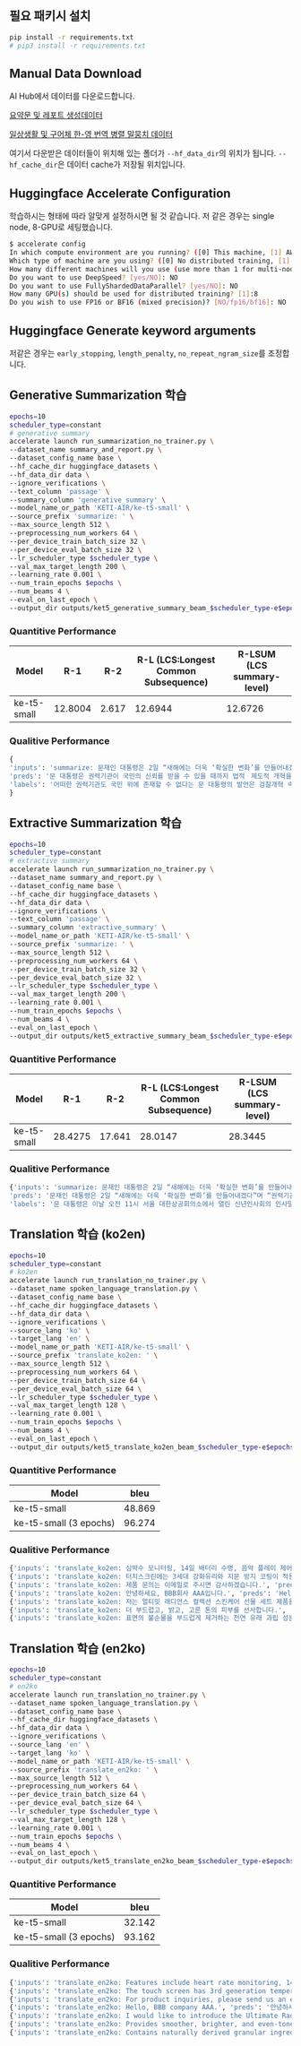 
## 필요 패키시 설치

```bash
pip install -r requirements.txt
# pip3 install -r requirements.txt
```

## Manual Data Download

AI Hub에서 데이터를 다운로드합니다.

[요약문 및 레포트 생성데이터](https://aihub.or.kr/aihubdata/data/view.do?currMenu=115&topMenu=100&aihubDataSe=realm&dataSetSn=582)

[일상생활 및 구어체 한-영 번역 병렬 말뭉치 데이터](https://aihub.or.kr/aihubdata/data/view.do?currMenu=115&topMenu=100&aihubDataSe=realm&dataSetSn=71265)

여기서 다운받은 데이터들이 위치해 있는 폴더가 `--hf_data_dir`의 위치가 됩니다.
`--hf_cache_dir`은 데이터 cache가 저장될 위치입니다.


## Huggingface Accelerate Configuration

학습하시는 형태에 따라 알맞게 설정하시면 될 것 같습니다.
저 같은 경우는 single node, 8-GPU로 세팅했습니다.

```bash
$ accelerate config
In which compute environment are you running? ([0] This machine, [1] AWS (Amazon SageMaker)): 0
Which type of machine are you using? ([0] No distributed training, [1] multi-CPU, [2] multi-GPU, [3] TPU): 2
How many different machines will you use (use more than 1 for multi-node training)? [1]: 1
Do you want to use DeepSpeed? [yes/NO]: NO
Do you want to use FullyShardedDataParallel? [yes/NO]: NO
How many GPU(s) should be used for distributed training? [1]:8
Do you wish to use FP16 or BF16 (mixed precision)? [NO/fp16/bf16]: NO
```

## Huggingface Generate keyword arguments

저같은 경우는 `early_stopping`, `length_penalty`, `no_repeat_ngram_size`를 조정합니다.

## Generative Summarization 학습

```bash
epochs=10
scheduler_type=constant
# generative summary
accelerate launch run_summarization_no_trainer.py \
--dataset_name summary_and_report.py \
--dataset_config_name base \
--hf_cache_dir huggingface_datasets \
--hf_data_dir data \
--ignore_verifications \
--text_column 'passage' \
--summary_column 'generative_summary' \
--model_name_or_path 'KETI-AIR/ke-t5-small' \
--source_prefix 'summarize: ' \
--max_source_length 512 \
--preprocessing_num_workers 64 \
--per_device_train_batch_size 32 \
--per_device_eval_batch_size 32 \
--lr_scheduler_type $scheduler_type \
--val_max_target_length 200 \
--learning_rate 0.001 \
--num_train_epochs $epochs \
--num_beams 4 \
--eval_on_last_epoch \
--output_dir outputs/ket5_generative_summary_beam_$scheduler_type-e$epochs
```

### Quantitive Performance

| Model | R-1  | R-2 | R-L (LCS:Longest Common Subsequence) | R-LSUM (LCS summary-level) |
| -------------| ------------- | ------------- | ------------- | ------------- |
| ke-t5-small | 12.8004 | 2.617 | 12.6944 | 12.6726 |


### Qualitive Performance

```python
{
'inputs': 'summarize: 문재인 대통령은 2일 “새해에는 더욱 ‘확실한 변화’를 만들어내겠다”며 “권력기관 개혁과 공정사회 개혁이 그 시작”이라고 말했다. 문 대통령은 이날 오전 11시 서울 대한상공회의소에서 열린 신년인사회의 인사말에서 “어떠한 권력기관도 국민 위에 존재할 수 없다”며 이렇게 밝혔다. 문 대통령의 발언은 연말 고위공직자범죄수사처 관련 법안 통과, 이날 오전 추미애 법무부 장관의 임명 재가 등으로 이어지는 검찰개혁 속도전의 연장선으로 해석된다. 문 대통령은 “권력기관이 국민의 신뢰를 받을 수 있을 때까지 법적ᆞ제도적 개혁을 멈추지 않겠다”며 “권력기관 스스로 개혁에 앞장서 주길 기대한다”고 말했다. 특히 문 대통령은 “국민이 선출한 대통령으로서 헌법에 따라 권한을 다 하겠다”고 강조했다. 현직 대통령이 헌법에 따른 ‘의무’가 아니라 ‘권한’을 언급한 것은 드문 일로, 문 대통령이 직접 검찰개혁을 비롯한 권력기관 개편을 진두지휘하겠다는 의지를 드러낸 셈이다. 문 대통령이 새해 첫 대국민 메시지인 신년인사에서 권력기관 개혁을 부각하면서 조만간 검찰에 한바탕 소용돌이가 불어닥칠 가능성이 커졌다. 그 첫 번째 수순은 검사장급 이상 검찰 고위직에 대한 인사권 행사가 될 것으로 보인다. 신년인사회에는 이날 오전 임명이 재가된 추미애 법무부 장관과 윤석열 검찰총장도 참석했기 때문에 문 대통령을 발언을 두고 미묘한 장면이 연출됐다. 공정사회와 관련해 문 대통령은 “우리 정부 출범 이후 대기업집단의 순환출자가 대부분 해소되고 불공정거래 관행이 크게 개선되는 등 공정경제에서 일부 성과가 나타나고 있다”면서도 “교육ᆞ사회ᆞ문화 전반에서 국민 눈높이에 맞는 ‘공정사회 개혁’은 아직 갈 길이 멀다”고 말했다. 문 대통령은 이어 “정부는 같은 기회와 공정한 경쟁을 바라는 국민들, 특히 청년들의 높은 요구를 절감했고 반드시 이에 부응할 것”이라고 말했다. 그러면서 “공정사회 없이는 상생 도약도 없다는 각오로 교육과 채용에서 탈세ᆞ병역ᆞ직장에 이르기까지 우리 삶의 모든 영역에 존재하는 불공정을 개선하겠다”고 강조했다. 그간 문재인 정부가 최대 업적으로 자랑해 온 북한과의 관계 재설정에 대해서는 “한반도 평화를 위한 우리 국민의 열망으로 반드시 ‘상생 번영의 평화공동체’를 이뤄낼 것”이라며 “지난해에도 우리는 국제사회와 보조를 맞추며, 한반도 평화를 향해 조금씩 앞으로 나아갔고, 북미 정상 간의 대화 의지도 지속되고 있다”고만 말했다. ', 
'preds': '문 대통령은 권력기관이 국민의 신뢰를 받을 수 있을 때까지 법적ᆞ제도적 개혁을 멈추지 않겠다며 권력기관 스스로 개혁에 앞장서 주길 기대한다고 말했다.', 
'labels': '어떠한 권력기관도 국민 위에 존재할 수 없다는 문 대통령의 발언은 검찰개혁 속도전의 연장선으로 해석된다.'
}
```

## Extractive Summarization 학습

```bash
epochs=10
scheduler_type=constant
# extractive summary
accelerate launch run_summarization_no_trainer.py \
--dataset_name summary_and_report.py \
--dataset_config_name base \
--hf_cache_dir huggingface_datasets \
--hf_data_dir data \
--ignore_verifications \
--text_column 'passage' \
--summary_column 'extractive_summary' \
--model_name_or_path 'KETI-AIR/ke-t5-small' \
--source_prefix 'summarize: ' \
--max_source_length 512 \
--preprocessing_num_workers 64 \
--per_device_train_batch_size 32 \
--per_device_eval_batch_size 32 \
--lr_scheduler_type $scheduler_type \
--val_max_target_length 200 \
--learning_rate 0.001 \
--num_train_epochs $epochs \
--num_beams 4 \
--eval_on_last_epoch \
--output_dir outputs/ket5_extractive_summary_beam_$scheduler_type-e$epochs
```

### Quantitive Performance

| Model | R-1  | R-2 | R-L (LCS:Longest Common Subsequence) | R-LSUM (LCS summary-level) |
| -------------| ------------- | ------------- | ------------- | ------------- |
| ke-t5-small| 28.4275 | 17.641 | 28.0147 | 28.3445 |


### Qualitive Performance

```python
{'inputs': 'summarize: 문재인 대통령은 2일 “새해에는 더욱 ‘확실한 변화’를 만들어내겠다”며 “권력기관 개혁과 공정사회 개혁이 그 시작”이라고 말했다. 문 대통령은 이날 오전 11시 서울 대한상공회의소에서 열린 신년인사회의 인사말에서 “어떠한 권력기관도 국민 위에 존재할 수 없다”며  이렇게 밝혔다. 문 대통령의 발언은 연말 고위공직자범죄수사처 관련 법안 통과, 이날 오전 추미애 법무부 장관의 임명 재가 등으로 이어지는 검찰개혁 속도전의 연장선으로 해석된다. 문 대통령은 “권력기관이 국민의 신뢰를 받을 수 있을 때까지 법적ᆞ제도적 개혁을 멈추지 않겠다”며 “권력기관 스스로 개혁에 앞장서 주길 기대한다”고 말했다. 특히 문 대통령은 “국민이 선출한 대통령으로서 헌법에 따라 권한을 다 하겠다”고 강조했다. 현 직 대통령이 헌법에 따른 ‘의무’가 아니라 ‘권한’을 언급한 것은 드문 일로, 문 대통령이 직접 검찰개혁을 비롯한 권력기관 개편을 진두지휘하겠다는 의지를 드러낸 셈이다. 문 대통령이 새해 첫 대국민 메시지인 신년인사에서 권력기관 개혁을 부각하면서 조만간 검찰에 한바탕 소용돌이가 불어닥칠 가능성이 커졌다. 그 첫 번째 수순은 검사장급 이상 검찰 고위직에 대한 인사권 행사가 될 것으로 보인다. 신년인사회에는 이날 오전 임명이 재가된 추미애 법무부 장관과 윤석열 검찰총장도 참석했기 때문에 문 대통령을 발언을 두고 미묘한 장면이 연출됐다. 공정사회와 관련해 문 대통령은 “우리 정부 출범 이후 대기업집단의 순환출자가 대부분 해소되고 불공정거래 관행이 크게 개선되는 등 공정경제에서 일부 성과가 나타나고 있다”면서도 “교육ᆞ사회ᆞ문화 전반에서 국민 눈높이에 맞는 ‘공정사회 개혁’은 아직 갈 길이 멀다”고 말했다. 문 대통령은 이어 “정부는 같은 기회와 공 정한 경쟁을 바라는 국민들, 특히 청년들의 높은 요구를 절감했고 반드시 이에 부응할 것”이라고 말했다. 그러면서 “공정사회 없이는 상생 도약도 없다는 각오로 교육과 채용에서 탈세ᆞ병역ᆞ직장에 이르기까지 우리 삶의 모든 영역에 존재하는 불공정을 개선하겠다”고 강조했다. 그간 문재인 정부 가 최대 업적으로 자랑해 온 북한과의 관계 재설정에 대해서는 “한반도 평화를 위한 우리 국민의 열망으로 반드시 ‘상생 번영의 평화공동체’를 이 뤄낼 것”이라며 “지난해에도 우리는 국제사회와 보조를 맞추며, 한반도 평화를 향해 조금씩 앞으로 나아갔고, 북미 정상 간의 대화 의지도 지속되 고 있다”고만 말했다. ', 
'preds': '문재인 대통령은 2일 “새해에는 더욱 ‘확실한 변화’를 만들어내겠다”며 “권력기관 개혁과 공정사회 개혁이 그 시작”이라고 말했다.\n문 대통령은 이날 오전 11시 서울 대한상공회의소에서 열린 신년인사회의 인사말에서 “어떠한 권력기관도 국민 위에 존재할 수 없다”며 이렇게 밝혔다.\n문 대통령은 이날 오전 11시 서울 대한상공회의소에서 열린 신년인사회의 인사말에서 “어떠한 권력기관도 국민 위에  존재할 수 없다”며 이렇게 밝혔다.', 
'labels': '문 대통령은 이날 오전 11시 서울 대한상공회의소에서 열린 신년인사회의 인사말에서 “어떠한 권 력기관도 국민 위에 존재할 수 없다”며 이렇게 밝혔다.\n문 대통령의 발언은 연말 고위공직자범죄수사처 관련 법안 통과, 이날 오전 추미애 법무부 장관의 임명 재가 등으로 이어지는 검찰개혁 속도전의 연장선으로 해석된다.'}
```

## Translation 학습 (ko2en)


```bash
epochs=10
scheduler_type=constant
# ko2en
accelerate launch run_translation_no_trainer.py \
--dataset_name spoken_language_translation.py \
--dataset_config_name base \
--hf_cache_dir huggingface_datasets \
--hf_data_dir data \
--ignore_verifications \
--source_lang 'ko' \
--target_lang 'en' \
--model_name_or_path 'KETI-AIR/ke-t5-small' \
--source_prefix 'translate_ko2en: ' \
--max_source_length 512 \
--preprocessing_num_workers 64 \
--per_device_train_batch_size 64 \
--per_device_eval_batch_size 64 \
--lr_scheduler_type $scheduler_type \
--val_max_target_length 128 \
--learning_rate 0.001 \
--num_train_epochs $epochs \
--num_beams 4 \
--eval_on_last_epoch \
--output_dir outputs/ket5_translate_ko2en_beam_$scheduler_type-e$epochs
```
### Quantitive Performance

| Model | bleu  | 
| -------------| ------------- | 
| ke-t5-small| 48.869 | 
| ke-t5-small (3 epochs)| 96.274 | 


### Qualitive Performance

```python
{'inputs': 'translate_ko2en: 심박수 모니터링, 14일 배터리 수명, 음악 플레이 제어 디스플레이 수면 및 수영 트래킹 방수 스마트 알림 기능이 있습니다.', 'preds': 'Heart rate monitoring, 14 days battery life, music play life display sleep and swimming waterproof smart notifications.', 'labels': ['Features include heart rate monitoring, 14-day battery life, music play control display sleep and swim tracking waterproof smart notifications.']}
{'inputs': 'translate_ko2en: 터치스크린에는 3세대 강화유리와 지문 방지 코팅이 적용되었습니다.', 'preds': 'The touchscreen has 3rd generation tempered glass and anti-fingerprint coating.', 'labels': ['The touch screen has 3rd generation tempered glass and anti-fingerprint coating applied.']}
{'inputs': 'translate_ko2en: 제품 문의는 이메일로 주시면 감사하겠습니다.', 'preds': 'For product inquiries, please send us an email.', 'labels': ['For product inquiries, please send us an email.']}
{'inputs': 'translate_ko2en: 안녕하세요, BBB회사 AAA입니다.', 'preds': 'Hello, BBB company AAA.', 'labels': ['Hello, BBB company AAA.']}
{'inputs': 'translate_ko2en: 저는 얼티밋 래디언스 컬렉션 스킨케어 선물 세트 제품을 소개하려고 합니다.', 'preds': 'I would like to introduce the Ultimate Radiance Collection skincare gift set product.', 'labels': ['I would like to introduce the Ultimate Radiance Collection Skincare Gift Set.']}
{'inputs': 'translate_ko2en: 더 부드럽고, 밝고, 고른 톤의 피부를 선사합니다.', 'preds': 'Provides smoother, brighter, and even skin.', 'labels': ['Provides smoother, brighter, and even-toned skin.']}
{'inputs': 'translate_ko2en: 표면의 불순물을 부드럽게 제거하는 천연 유래 과립 성분이 함유되어 있습니다.', 'preds': 'Contains naturally derived granual ingredients that gently remove surface impurities.', 'labels': ['Contains naturally derived granular ingredients that gently remove surface impurities.']}
```

## Translation 학습 (en2ko)

```bash
epochs=10
scheduler_type=constant
# en2ko
accelerate launch run_translation_no_trainer.py \
--dataset_name spoken_language_translation.py \
--dataset_config_name base \
--hf_cache_dir huggingface_datasets \
--hf_data_dir data \
--ignore_verifications \
--source_lang 'en' \
--target_lang 'ko' \
--model_name_or_path 'KETI-AIR/ke-t5-small' \
--source_prefix 'translate_en2ko: ' \
--max_source_length 512 \
--preprocessing_num_workers 64 \
--per_device_train_batch_size 64 \
--per_device_eval_batch_size 64 \
--lr_scheduler_type $scheduler_type \
--val_max_target_length 128 \
--learning_rate 0.001 \
--num_train_epochs $epochs \
--num_beams 4 \
--eval_on_last_epoch \
--output_dir outputs/ket5_translate_en2ko_beam_$scheduler_type-e$epochs
```

### Quantitive Performance

| Model | bleu  | 
| -------------| ------------- | 
| ke-t5-small| 32.142 | 
| ke-t5-small (3 epochs)| 93.162 | 


### Qualitive Performance

```python
{'inputs': 'translate_en2ko: Features include heart rate monitoring, 14-day battery life, music play control display sleep and swim tracking waterproof smart notifications.', 'preds': '기능에는 심박수 모니터링, 14일간의 배터리 수명, 음악 재생 조절 조절 기능, 음악 플레이 컨트롤 디스플레이 수면 및 수영 안전 스마트 알림이 포함됩니다.', 'labels': ['심박수 모니터링, 14일 배터리 수명, 음악 플레이 제어 디스플레이 수면 및 수영 트래킹 방수 스마트 알림 기능이 있습니다.']}
{'inputs': 'translate_en2ko: The touch screen has 3rd generation tempered glass and anti-fingerprint coating applied.', 'preds': '터치스크린에는 3세대 강화유리와 지문 방지 코팅이 적용되었습니다.', 'labels': ['터치스크린에는 3세대 강화유리와 지문 방지 코팅이 적용되었습니다.']}
{'inputs': 'translate_en2ko: For product inquiries, please send us an email.', 'preds': '제품 문의는 이메일로 주시면 감사하겠습니다.', 'labels': ['제품 문의는 이메일로 주시면 감사하겠습니다.']}
{'inputs': 'translate_en2ko: Hello, BBB company AAA.', 'preds': '안녕하세요, BBB회사 AAA입니다.', 'labels': ['안녕하세요, BBB회사 AAA입니다.']}
{'inputs': 'translate_en2ko: I would like to introduce the Ultimate Radiance Collection Skincare Gift Set.', 'preds': '얼티미트 래디언스 컬렉션 스킨케어 선물세트 세트를 소개하려고 합니다.', 'labels': ['저는 얼티밋 래디언스 컬렉션 스킨케어 선물 세트 제품을 소개하려고 합니다.']}
{'inputs': 'translate_en2ko: Provides smoother, brighter, and even-toned skin.', 'preds': '더 부드럽고, 밝고, 균일한 피부를 선사합니다.', 'labels': ['더 부드럽고, 밝고, 고른 톤의 피부를 선사합니다.']}
{'inputs': 'translate_en2ko: Contains naturally derived granular ingredients that gently remove surface impurities.', 'preds': '표면 불순물을 부드럽게 제거하는 천연 유래 과립 성분이 함유되어 있습니다.', 'labels': ['표면의 불순물을 부드럽게 제거하는 천연 유래 과립 성분이 함유되어 있습니다.']}
```

